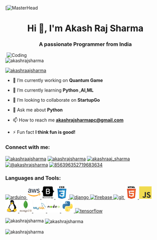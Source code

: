 [![MasterHead](https://miro.medium.com/v2/resize:fit:828/1*RHho4pD4ZNgJNvInyPWliA.png)
<h1 align="center">Hi 👋, I'm Akash Raj Sharma</h1>
<h3 align="center">A passionate Programmer from India</h3>
<img align="right" alt="Coding" width="500"src="https://media.giphy.com/media/v1.Y2lkPTc5MGI3NjExOG1mM2twZ2s1cWRtNzhzYnY2NjIzeWN4M2xiMnlvNzZhdzE5cm9iYiZlcD12MV9pbnRlcm5hbF9naWZfYnlfaWQmY3Q9Zw/p4NLw3I4U0idi/giphy.gif">

<p align="left"> <img src="https://komarev.com/ghpvc/?username=akashrajsharma&label=Profile%20views&color=0e75b6&style=flat" alt="akashrajsharma" /> </p>

<p align="left"> <a href="https://twitter.com/akashraajsharma" target="blank"><img src="https://img.shields.io/twitter/follow/akashraajsharma?logo=twitter&style=for-the-badge" alt="akashraajsharma" /></a> </p>

- 🔭 I’m currently working on **Quantum Game**

- 🌱 I’m currently learning **Python ,AI,ML**

- 👯 I’m looking to collaborate on **StartupGo**

- 💬 Ask me about **Python**

- 📫 How to reach me **akashrajsharmapc@gmail.com**

- ⚡ Fun fact **I think fun is good!**

<h3 align="left">Connect with me:</h3>
<p align="left">
<a href="https://twitter.com/akashraajsharma" target="blank"><img align="center" src="https://raw.githubusercontent.com/rahuldkjain/github-profile-readme-generator/master/src/images/icons/Social/twitter.svg" alt="akashraajsharma" height="30" width="40" /></a>
<a href="https://linkedin.com/in/akashrajsharma" target="blank"><img align="center" src="https://raw.githubusercontent.com/rahuldkjain/github-profile-readme-generator/master/src/images/icons/Social/linked-in-alt.svg" alt="akashrajsharma" height="30" width="40" /></a>
<a href="https://instagram.com/akashraaj_sharma" target="blank"><img align="center" src="https://raw.githubusercontent.com/rahuldkjain/github-profile-readme-generator/master/src/images/icons/Social/instagram.svg" alt="akashraaj_sharma" height="30" width="40" /></a>
<a href="https://medium.com/@akashrajsharma" target="blank"><img align="center" src="https://raw.githubusercontent.com/rahuldkjain/github-profile-readme-generator/master/src/images/icons/Social/medium.svg" alt="@akashrajsharma" height="30" width="40" /></a>
<a href="https://discord.gg/856396352719683634" target="blank"><img align="center" src="https://raw.githubusercontent.com/rahuldkjain/github-profile-readme-generator/master/src/images/icons/Social/discord.svg" alt="856396352719683634" height="30" width="40" /></a>
</p>

<h3 align="left">Languages and Tools:</h3>
<p align="left"> <a href="https://www.arduino.cc/" target="_blank" rel="noreferrer"> <img src="https://cdn.worldvectorlogo.com/logos/arduino-1.svg" alt="arduino" width="40" height="40"/> </a> <a href="https://aws.amazon.com" target="_blank" rel="noreferrer"> <img src="https://raw.githubusercontent.com/devicons/devicon/master/icons/amazonwebservices/amazonwebservices-original-wordmark.svg" alt="aws" width="40" height="40"/> </a> <a href="https://getbootstrap.com" target="_blank" rel="noreferrer"> <img src="https://raw.githubusercontent.com/devicons/devicon/master/icons/bootstrap/bootstrap-plain-wordmark.svg" alt="bootstrap" width="40" height="40"/> </a> <a href="https://www.w3schools.com/css/" target="_blank" rel="noreferrer"> <img src="https://raw.githubusercontent.com/devicons/devicon/master/icons/css3/css3-original-wordmark.svg" alt="css3" width="40" height="40"/> </a> <a href="https://www.djangoproject.com/" target="_blank" rel="noreferrer"> <img src="https://cdn.worldvectorlogo.com/logos/django.svg" alt="django" width="40" height="40"/> </a> <a href="https://firebase.google.com/" target="_blank" rel="noreferrer"> <img src="https://www.vectorlogo.zone/logos/firebase/firebase-icon.svg" alt="firebase" width="40" height="40"/> </a> <a href="https://git-scm.com/" target="_blank" rel="noreferrer"> <img src="https://www.vectorlogo.zone/logos/git-scm/git-scm-icon.svg" alt="git" width="40" height="40"/> </a> <a href="https://www.w3.org/html/" target="_blank" rel="noreferrer"> <img src="https://raw.githubusercontent.com/devicons/devicon/master/icons/html5/html5-original-wordmark.svg" alt="html5" width="40" height="40"/> </a> <a href="https://developer.mozilla.org/en-US/docs/Web/JavaScript" target="_blank" rel="noreferrer"> <img src="https://raw.githubusercontent.com/devicons/devicon/master/icons/javascript/javascript-original.svg" alt="javascript" width="40" height="40"/> </a> <a href="https://www.linux.org/" target="_blank" rel="noreferrer"> <img src="https://raw.githubusercontent.com/devicons/devicon/master/icons/linux/linux-original.svg" alt="linux" width="40" height="40"/> </a> <a href="https://www.mongodb.com/" target="_blank" rel="noreferrer"> <img src="https://raw.githubusercontent.com/devicons/devicon/master/icons/mongodb/mongodb-original-wordmark.svg" alt="mongodb" width="40" height="40"/> </a> <a href="https://www.mysql.com/" target="_blank" rel="noreferrer"> <img src="https://raw.githubusercontent.com/devicons/devicon/master/icons/mysql/mysql-original-wordmark.svg" alt="mysql" width="40" height="40"/> </a> <a href="https://nodejs.org" target="_blank" rel="noreferrer"> <img src="https://raw.githubusercontent.com/devicons/devicon/master/icons/nodejs/nodejs-original-wordmark.svg" alt="nodejs" width="40" height="40"/> </a> <a href="https://www.python.org" target="_blank" rel="noreferrer"> <img src="https://raw.githubusercontent.com/devicons/devicon/master/icons/python/python-original.svg" alt="python" width="40" height="40"/> </a> <a href="https://www.tensorflow.org" target="_blank" rel="noreferrer"> <img src="https://www.vectorlogo.zone/logos/tensorflow/tensorflow-icon.svg" alt="tensorflow" width="40" height="40"/> </a> </p>

<p><img align="left" src="https://github-readme-stats.vercel.app/api/top-langs?username=akashrajsharma&show_icons=true&locale=en&layout=compact" alt="akashrajsharma" /></p>

<p>&nbsp;<img align="center" src="https://github-readme-stats.vercel.app/api?username=akashrajsharma&show_icons=true&locale=en" alt="akashrajsharma" /></p>

<p><img align="center" src="https://github-readme-streak-stats.herokuapp.com/?user=akashrajsharma&" alt="akashrajsharma" /></p>

